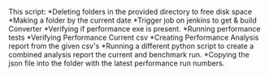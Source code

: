 This script:
*Deleting folders in the provided directory to free disk space
*Making a folder by the current date
*Trigger job on jenkins to get & build Converter
*Verifying if performance exe is present.
*Running performance tests
*Verifying Performance Current csv
*Creating Performance Analysis report from the given csv's
*Running a different python script to create a combined analysis report the current and benchmark run.
*Copying the json file into the folder with the latest performance run numbers.